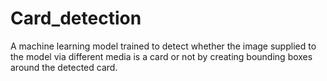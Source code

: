 # Card_detection
A machine learning model trained to detect whether the image supplied to the model via different media is a card or not by creating bounding boxes around the detected card.
